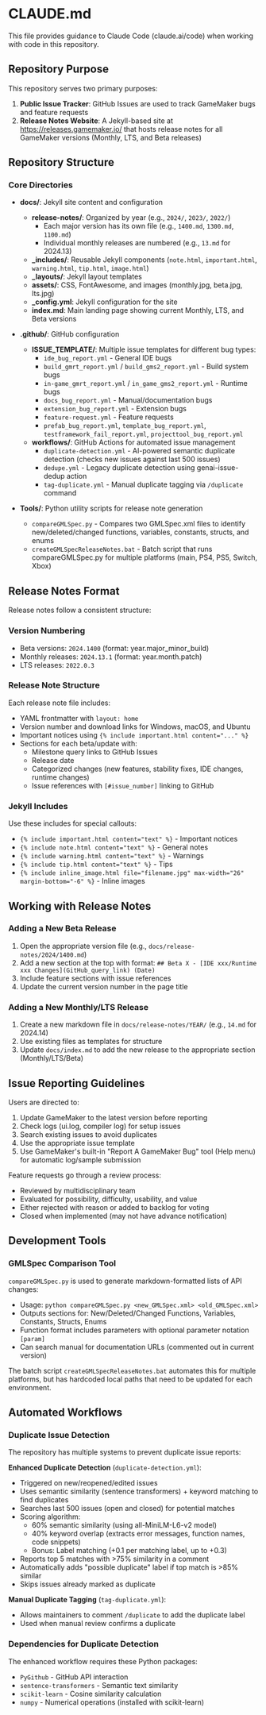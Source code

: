 # CLAUDE.md

This file provides guidance to Claude Code (claude.ai/code) when working with code in this repository.

## Repository Purpose

This repository serves two primary purposes:
1. **Public Issue Tracker**: GitHub Issues are used to track GameMaker bugs and feature requests
2. **Release Notes Website**: A Jekyll-based site at https://releases.gamemaker.io/ that hosts release notes for all GameMaker versions (Monthly, LTS, and Beta releases)

## Repository Structure

### Core Directories

- **docs/**: Jekyll site content and configuration
  - **release-notes/**: Organized by year (e.g., `2024/`, `2023/`, `2022/`)
    - Each major version has its own file (e.g., `1400.md`, `1300.md`, `1100.md`)
    - Individual monthly releases are numbered (e.g., `13.md` for 2024.13)
  - **_includes/**: Reusable Jekyll components (`note.html`, `important.html`, `warning.html`, `tip.html`, `image.html`)
  - **_layouts/**: Jekyll layout templates
  - **assets/**: CSS, FontAwesome, and images (monthly.jpg, beta.jpg, lts.jpg)
  - **_config.yml**: Jekyll configuration for the site
  - **index.md**: Main landing page showing current Monthly, LTS, and Beta versions

- **.github/**: GitHub configuration
  - **ISSUE_TEMPLATE/**: Multiple issue templates for different bug types:
    - `ide_bug_report.yml` - General IDE bugs
    - `build_gmrt_report.yml` / `build_gms2_report.yml` - Build system bugs
    - `in-game_gmrt_report.yml` / `in_game_gms2_report.yml` - Runtime bugs
    - `docs_bug_report.yml` - Manual/documentation bugs
    - `extension_bug_report.yml` - Extension bugs
    - `feature-request.yml` - Feature requests
    - `prefab_bug_report.yml`, `template_bug_report.yml`, `testframework_fail_report.yml`, `projecttool_bug_report.yml`
  - **workflows/**: GitHub Actions for automated issue management
    - `duplicate-detection.yml` - AI-powered semantic duplicate detection (checks new issues against last 500 issues)
    - `dedupe.yml` - Legacy duplicate detection using genai-issue-dedup action
    - `tag-duplicate.yml` - Manual duplicate tagging via `/duplicate` command

- **Tools/**: Python utility scripts for release note generation
  - `compareGMLSpec.py` - Compares two GMLSpec.xml files to identify new/deleted/changed functions, variables, constants, structs, and enums
  - `createGMLSpecReleaseNotes.bat` - Batch script that runs compareGMLSpec.py for multiple platforms (main, PS4, PS5, Switch, Xbox)

## Release Notes Format

Release notes follow a consistent structure:

### Version Numbering
- Beta versions: `2024.1400` (format: year.major_minor_build)
- Monthly releases: `2024.13.1` (format: year.month.patch)
- LTS releases: `2022.0.3`

### Release Note Structure
Each release note file includes:
- YAML frontmatter with `layout: home`
- Version number and download links for Windows, macOS, and Ubuntu
- Important notices using `{% include important.html content="..." %}`
- Sections for each beta/update with:
  - Milestone query links to GitHub Issues
  - Release date
  - Categorized changes (new features, stability fixes, IDE changes, runtime changes)
  - Issue references with `[#issue_number]` linking to GitHub

### Jekyll Includes
Use these includes for special callouts:
- `{% include important.html content="text" %}` - Important notices
- `{% include note.html content="text" %}` - General notes
- `{% include warning.html content="text" %}` - Warnings
- `{% include tip.html content="text" %}` - Tips
- `{% include inline_image.html file="filename.jpg" max-width="26" margin-bottom="-6" %}` - Inline images

## Working with Release Notes

### Adding a New Beta Release
1. Open the appropriate version file (e.g., `docs/release-notes/2024/1400.md`)
2. Add a new section at the top with format: `## Beta X - [IDE xxx/Runtime xxx Changes](GitHub_query_link) (Date)`
3. Include feature sections with issue references
4. Update the current version number in the page title

### Adding a New Monthly/LTS Release
1. Create a new markdown file in `docs/release-notes/YEAR/` (e.g., `14.md` for 2024.14)
2. Use existing files as templates for structure
3. Update `docs/index.md` to add the new release to the appropriate section (Monthly/LTS/Beta)

## Issue Reporting Guidelines

Users are directed to:
1. Update GameMaker to the latest version before reporting
2. Check logs (ui.log, compiler log) for setup issues
3. Search existing issues to avoid duplicates
4. Use the appropriate issue template
5. Use GameMaker's built-in "Report A GameMaker Bug" tool (Help menu) for automatic log/sample submission

Feature requests go through a review process:
- Reviewed by multidisciplinary team
- Evaluated for possibility, difficulty, usability, and value
- Either rejected with reason or added to backlog for voting
- Closed when implemented (may not have advance notification)

## Development Tools

### GMLSpec Comparison Tool
`compareGMLSpec.py` is used to generate markdown-formatted lists of API changes:
- Usage: `python compareGMLSpec.py <new_GMLSpec.xml> <old_GMLSpec.xml>`
- Outputs sections for: New/Deleted/Changed Functions, Variables, Constants, Structs, Enums
- Function format includes parameters with optional parameter notation `[param]`
- Can search manual for documentation URLs (commented out in current version)

The batch script `createGMLSpecReleaseNotes.bat` automates this for multiple platforms, but has hardcoded local paths that need to be updated for each environment.

## Automated Workflows

### Duplicate Issue Detection
The repository has multiple systems to prevent duplicate issue reports:

**Enhanced Duplicate Detection** (`duplicate-detection.yml`):
- Triggered on new/reopened/edited issues
- Uses semantic similarity (sentence transformers) + keyword matching to find duplicates
- Searches last 500 issues (open and closed) for potential matches
- Scoring algorithm:
  - 60% semantic similarity (using all-MiniLM-L6-v2 model)
  - 40% keyword overlap (extracts error messages, function names, code snippets)
  - Bonus: Label matching (+0.1 per matching label, up to +0.3)
- Reports top 5 matches with >75% similarity in a comment
- Automatically adds "possible duplicate" label if top match is >85% similar
- Skips issues already marked as duplicate

**Manual Duplicate Tagging** (`tag-duplicate.yml`):
- Allows maintainers to comment `/duplicate` to add the duplicate label
- Used when manual review confirms a duplicate

### Dependencies for Duplicate Detection
The enhanced workflow requires these Python packages:
- `PyGithub` - GitHub API interaction
- `sentence-transformers` - Semantic text similarity
- `scikit-learn` - Cosine similarity calculation
- `numpy` - Numerical operations (installed with scikit-learn)
